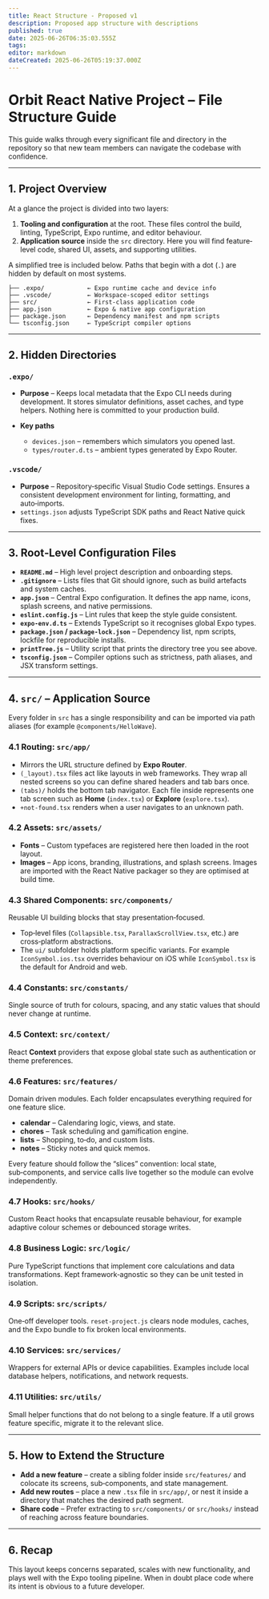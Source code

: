 ```yaml
---
title: React Structure - Proposed v1
description: Proposed app structure with descriptions
published: true
date: 2025-06-26T06:35:03.555Z
tags: 
editor: markdown
dateCreated: 2025-06-26T05:19:37.000Z
---
```


# Orbit React Native Project – File Structure Guide

This guide walks through every significant file and directory in the repository so that new team members can navigate the codebase with confidence.

---

## 1. Project Overview

At a glance the project is divided into two layers:

1. **Tooling and configuration** at the root. These files control the build, linting, TypeScript, Expo runtime, and editor behaviour.
2. **Application source** inside the `src` directory. Here you will find feature‐level code, shared UI, assets, and supporting utilities.

A simplified tree is included below. Paths that begin with a dot (`.`) are hidden by default on most systems.

```
├── .expo/            ← Expo runtime cache and device info
├── .vscode/          ← Workspace‑scoped editor settings
├── src/              ← First‑class application code
├── app.json          ← Expo & native app configuration
├── package.json      ← Dependency manifest and npm scripts
└── tsconfig.json     ← TypeScript compiler options
```

---

## 2. Hidden Directories

### `.expo/`

* **Purpose** – Keeps local metadata that the Expo CLI needs during development. It stores simulator definitions, asset caches, and type helpers. Nothing here is committed to your production build.
* **Key paths**

  * `devices.json` – remembers which simulators you opened last.
  * `types/router.d.ts` – ambient types generated by Expo Router.

### `.vscode/`

* **Purpose** – Repository‑specific Visual Studio Code settings. Ensures a consistent development environment for linting, formatting, and auto‑imports.
* `settings.json` adjusts TypeScript SDK paths and React Native quick fixes.

---

## 3. Root‑Level Configuration Files

* **`README.md`** – High level project description and onboarding steps.
* **`.gitignore`** – Lists files that Git should ignore, such as build artefacts and system caches.
* **`app.json`** – Central Expo configuration. It defines the app name, icons, splash screens, and native permissions.
* **`eslint.config.js`** – Lint rules that keep the style guide consistent.
* **`expo-env.d.ts`** – Extends TypeScript so it recognises global Expo types.
* **`package.json` / `package-lock.json`** – Dependency list, npm scripts, lockfile for reproducible installs.
* **`printTree.js`** – Utility script that prints the directory tree you see above.
* **`tsconfig.json`** – Compiler options such as strictness, path aliases, and JSX transform settings.

---

## 4. `src/` – Application Source

Every folder in `src` has a single responsibility and can be imported via path aliases (for example `@components/HelloWave`).

### 4.1 Routing: `src/app/`

* Mirrors the URL structure defined by **Expo Router**.
* `(_layout).tsx` files act like layouts in web frameworks. They wrap all nested screens so you can define shared headers and tab bars once.
* `(tabs)/` holds the bottom tab navigator. Each file inside represents one tab screen such as **Home** (`index.tsx`) or **Explore** (`explore.tsx`).
* `+not-found.tsx` renders when a user navigates to an unknown path.

### 4.2 Assets: `src/assets/`

* **Fonts** – Custom typefaces are registered here then loaded in the root layout.
* **Images** – App icons, branding, illustrations, and splash screens. Images are imported with the React Native packager so they are optimised at build time.

### 4.3 Shared Components: `src/components/`

Reusable UI building blocks that stay presentation‑focused.

* Top‑level files (`Collapsible.tsx`, `ParallaxScrollView.tsx`, etc.) are cross‑platform abstractions.
* The `ui/` subfolder holds platform specific variants. For example `IconSymbol.ios.tsx` overrides behaviour on iOS while `IconSymbol.tsx` is the default for Android and web.

### 4.4 Constants: `src/constants/`

Single source of truth for colours, spacing, and any static values that should never change at runtime.

### 4.5 Context: `src/context/`

React **Context** providers that expose global state such as authentication or theme preferences.

### 4.6 Features: `src/features/`

Domain driven modules. Each folder encapsulates everything required for one feature slice.

* **calendar** – Calendaring logic, views, and state.
* **chores** – Task scheduling and gamification engine.
* **lists** – Shopping, to‑do, and custom lists.
* **notes** – Sticky notes and quick memos.

Every feature should follow the “slices” convention: local state, sub‑components, and service calls live together so the module can evolve independently.

### 4.7 Hooks: `src/hooks/`

Custom React hooks that encapsulate reusable behaviour, for example adaptive colour schemes or debounced storage writes.

### 4.8 Business Logic: `src/logic/`

Pure TypeScript functions that implement core calculations and data transformations. Kept framework‑agnostic so they can be unit tested in isolation.

### 4.9 Scripts: `src/scripts/`

One‑off developer tools. `reset-project.js` clears node modules, caches, and the Expo bundle to fix broken local environments.

### 4.10 Services: `src/services/`

Wrappers for external APIs or device capabilities. Examples include local database helpers, notifications, and network requests.

### 4.11 Utilities: `src/utils/`

Small helper functions that do not belong to a single feature. If a util grows feature specific, migrate it to the relevant slice.

---

## 5. How to Extend the Structure

* **Add a new feature** – create a sibling folder inside `src/features/` and colocate its screens, sub‑components, and state management.
* **Add new routes** – place a new `.tsx` file in `src/app/`, or nest it inside a directory that matches the desired path segment.
* **Share code** – Prefer extracting to `src/components/` or `src/hooks/` instead of reaching across feature boundaries.

---

## 6. Recap

This layout keeps concerns separated, scales with new functionality, and plays well with the Expo tooling pipeline. When in doubt place code where its intent is obvious to a future developer.